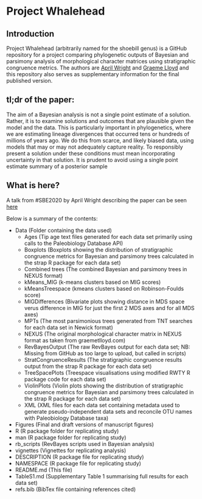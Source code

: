 # Project Whalehead

## Introduction

Project Whalehead (arbitrarily named for the shoebill genus) is a GitHub repository for a project comparing phylogenetic outputs of Bayesian and parsimony analysis of morphological character matrices using stratigraphic congruence metrics. The authors are [April Wright](https://github.com/wrightaprilm) and [Graeme Lloyd](https://github.com/graemetlloyd) and this repository also serves as supplementary information for the final published version.

## tl;dr of the paper:

The aim of a Bayesian analysis is not a single point estimate of a
solution. Rather, it is to examine solutions and outcomes that are
plausible given the model and the data. This is particularly important
in phylogenetics, where we are estimating lineage divergences that
occurred tens or hundreds of millions of years ago. We do this from
scarce, and likely biased data, using models that may or may not
adequately capture reality. To responsibly present a solution under
these conditions must mean incorporating uncertainty in that solution.
It is prudent to avoid using a single point estimate summary of a
posterior sample

## What is here?

A talk from #SBE2020 by April Wright describing the paper can be seen [here](https://graemetlloyd.github.io/ProjectWhalehead/talks/SBE.html)

Below is a summary of the contents:

* Data (Folder containing the data used)
    - Ages (Tip age text files generated for each data set primarily using calls to the Paleobiology Database API)
    - Boxplots (Boxplots showing the distribution of stratigraphic congruence metrics for Bayesian and parsimony trees calculated in the strap R package for each data set)
    - Combined trees (The combined Bayesian and parsimony trees in NEXUS format)
    - kMeans_MIG (k-means clusters based on MIG scores)
    - kMeansTreespace (kmeans clusters based on Robinson-Foulds score)
    - MIGDifferences (Bivariate plots showing distance in MDS space verus difference in MIG for just the first 2 MDS axes and for all MDS axes)
    - MPTs (The most parsimonious trees generated from TNT searches for each data set in Newick format)
    - NEXUS (The original morphological character matrix in NEXUS format as taken from graemetlloyd.com)
    - RevBayesOutput (The raw RevBayes output for each data set; NB: Missing from GitHub as too large to upload, but called in scripts)
    - StratCongruenceResults (The stratigraphic congruence results output from the strap R package for each data set)
    - TreeSpacePlots (Treespace visualisations using modified RWTY R package code for each data set)
    - ViolinPlots (Violin plots showing the distribution of stratigraphic congruence metrics for Bayesian and parsimony trees calculated in the strap R package for each data set)
    - XML (XML files for each data set containing metadata used to generate pseudo-independent data sets and reconcile OTU names with Paleobiology Database taxa)
* Figures (Final and draft versions of manuscript figures)
* R (R package folder for replicating study)
* man (R package folder for replicating study)
* rb_scripts (RevBayes scripts used in Bayesian analysis)
* vignettes (Vignettes for replicating analysis)
* DESCRIPTION (R package file for replicating study)
* NAMESPACE (R package file for replicating study)
* README.md (This file)
* TableS1.md (Supplementary Table 1 summarising full results for each data set)
* refs.bib (BibTex file containing references cited)
